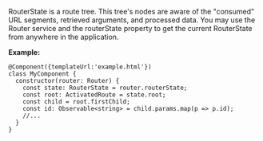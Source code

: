 RouterState is a route tree. This tree's nodes are aware of the "consumed" URL segments, retrieved arguments, and processed data. You may use the Router service and the routerState property to get the current RouterState from anywhere in the application.

**Example:** 

```plaintext
@Component({templateUrl:'example.html'})
class MyComponent {
  constructor(router: Router) {
    const state: RouterState = router.routerState;
    const root: ActivatedRoute = state.root;
    const child = root.firstChild;
    const id: Observable<string> = child.params.map(p => p.id);
    //...
  }
}
```
